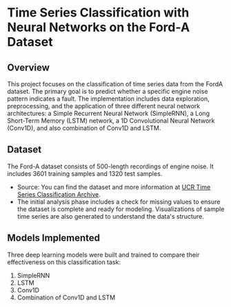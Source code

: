 # Time Series Classification with Neural Networks on the Ford-A Dataset
## Overview
This project focuses on the classification of time series data from the FordA dataset. The primary goal is to predict whether a specific engine noise pattern indicates a fault. The implementation includes data exploration, preprocessing, and the application of three different neural network architectures: a Simple Recurrent Neural Network (SimpleRNN), a Long Short-Term Memory (LSTM) network, a 1D Convolutional Neural Network (Conv1D), and also combination of Conv1D and LSTM.
## Dataset
The Ford-A dataset consists of 500-length recordings of engine noise. It includes 3601 training samples and 1320 test samples.
- Source: You can find the dataset and more information at [UCR Time Series Classification Archive](https://www.timeseriesclassification.com/index.php).
- The initial analysis phase includes a check for missing values to ensure the dataset is complete and ready for modeling. Visualizations of sample time series are also generated to understand the data's structure.
## Models Implemented
Three deep learning models were built and trained to compare their effectiveness on this classification task:
1. SimpleRNN
2. LSTM
3. Conv1D
4. Combination of Conv1D and LSTM
